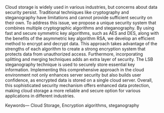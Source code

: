 Cloud storage is widely used in various industries, but concerns about data security 
persist. Traditional techniques like cryptography and steganography have limitations and cannot 
provide sufficient security on their own. To address this issue, we propose a unique security 
system that combines multiple cryptographic algorithms and steganography. By using fast and 
secure symmetric key algorithms, such as AES and DES, along with the benefits of the 
asymmetric key algorithm RSA, we develop an efficient method to encrypt and decrypt data. 
This approach takes advantage of the strengths of each algorithm to create a strong encryption
system that protects data from unauthorized access. 
Furthermore, incorporating splitting and merging techniques adds an extra layer of 
security. The LSB steganography technique is used to securely store essential key information. 
Implementing this comprehensive approach in the cloud environment not only enhances server 
security but also builds user confidence, as encrypted data is stored on a single cloud server. 
Overall, this sophisticated security mechanism offers enhanced data protection, making cloud 
storage a more reliable and secure option for various applications in different industries.

Keywords— Cloud Storage, Encryption algorithms, steganography
